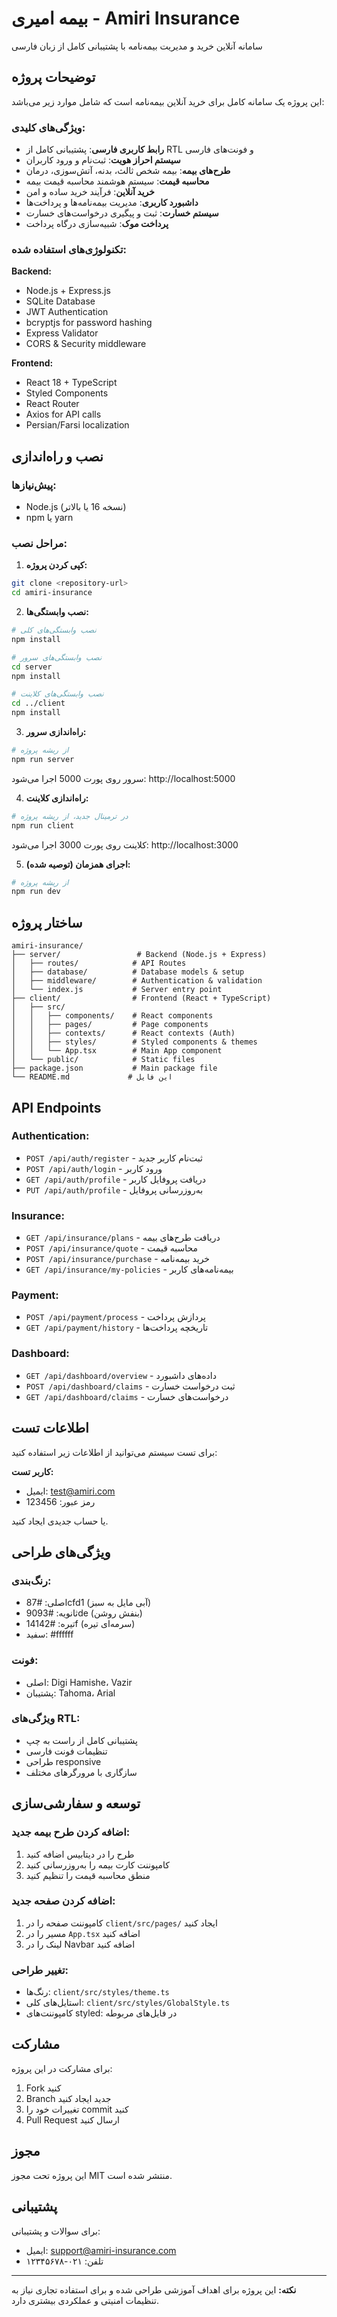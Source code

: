 # بیمه امیری - Amiri Insurance

سامانه آنلاین خرید و مدیریت بیمه‌نامه با پشتیبانی کامل از زبان فارسی

## توضیحات پروژه

این پروژه یک سامانه کامل برای خرید آنلاین بیمه‌نامه است که شامل موارد زیر می‌باشد:

### ویژگی‌های کلیدی:
- **رابط کاربری فارسی**: پشتیبانی کامل از RTL و فونت‌های فارسی
- **سیستم احراز هویت**: ثبت‌نام و ورود کاربران
- **طرح‌های بیمه**: بیمه شخص ثالث، بدنه، آتش‌سوزی، درمان
- **محاسبه قیمت**: سیستم هوشمند محاسبه قیمت بیمه
- **خرید آنلاین**: فرآیند خرید ساده و امن
- **داشبورد کاربری**: مدیریت بیمه‌نامه‌ها و پرداخت‌ها
- **سیستم خسارت**: ثبت و پیگیری درخواست‌های خسارت
- **پرداخت موک**: شبیه‌سازی درگاه پرداخت

### تکنولوژی‌های استفاده شده:

**Backend:**
- Node.js + Express.js
- SQLite Database
- JWT Authentication
- bcryptjs for password hashing
- Express Validator
- CORS & Security middleware

**Frontend:**
- React 18 + TypeScript
- Styled Components
- React Router
- Axios for API calls
- Persian/Farsi localization

## نصب و راه‌اندازی

### پیش‌نیازها:
- Node.js (نسخه 16 یا بالاتر)
- npm یا yarn

### مراحل نصب:

1. **کپی کردن پروژه:**
```bash
git clone <repository-url>
cd amiri-insurance
```

2. **نصب وابستگی‌ها:**
```bash
# نصب وابستگی‌های کلی
npm install

# نصب وابستگی‌های سرور
cd server
npm install

# نصب وابستگی‌های کلاینت
cd ../client
npm install
```

3. **راه‌اندازی سرور:**
```bash
# از ریشه پروژه
npm run server
```
سرور روی پورت 5000 اجرا می‌شود: http://localhost:5000

4. **راه‌اندازی کلاینت:**
```bash
# در ترمینال جدید، از ریشه پروژه
npm run client
```
کلاینت روی پورت 3000 اجرا می‌شود: http://localhost:3000

5. **اجرای همزمان (توصیه شده):**
```bash
# از ریشه پروژه
npm run dev
```

## ساختار پروژه

```
amiri-insurance/
├── server/                 # Backend (Node.js + Express)
│   ├── routes/            # API Routes
│   ├── database/          # Database models & setup
│   ├── middleware/        # Authentication & validation
│   └── index.js           # Server entry point
├── client/                # Frontend (React + TypeScript)
│   ├── src/
│   │   ├── components/    # React components
│   │   ├── pages/         # Page components
│   │   ├── contexts/      # React contexts (Auth)
│   │   ├── styles/        # Styled components & themes
│   │   └── App.tsx        # Main App component
│   └── public/            # Static files
├── package.json           # Main package file
└── README.md             # این فایل
```

## API Endpoints

### Authentication:
- `POST /api/auth/register` - ثبت‌نام کاربر جدید
- `POST /api/auth/login` - ورود کاربر
- `GET /api/auth/profile` - دریافت پروفایل کاربر
- `PUT /api/auth/profile` - به‌روزرسانی پروفایل

### Insurance:
- `GET /api/insurance/plans` - دریافت طرح‌های بیمه
- `POST /api/insurance/quote` - محاسبه قیمت
- `POST /api/insurance/purchase` - خرید بیمه‌نامه
- `GET /api/insurance/my-policies` - بیمه‌نامه‌های کاربر

### Payment:
- `POST /api/payment/process` - پردازش پرداخت
- `GET /api/payment/history` - تاریخچه پرداخت‌ها

### Dashboard:
- `GET /api/dashboard/overview` - داده‌های داشبورد
- `POST /api/dashboard/claims` - ثبت درخواست خسارت
- `GET /api/dashboard/claims` - درخواست‌های خسارت

## اطلاعات تست

برای تست سیستم می‌توانید از اطلاعات زیر استفاده کنید:

**کاربر تست:**
- ایمیل: test@amiri.com
- رمز عبور: 123456

یا حساب جدیدی ایجاد کنید.

## ویژگی‌های طراحی

### رنگ‌بندی:
- اصلی: #87cfd1 (آبی مایل به سبز)
- ثانویه: #9093de (بنفش روشن)
- تیره: #14142f (سرمه‌ای تیره)
- سفید: #ffffff

### فونت:
- اصلی: Digi Hamishe، Vazir
- پشتیبان: Tahoma، Arial

### ویژگی‌های RTL:
- پشتیبانی کامل از راست به چپ
- تنظیمات فونت فارسی
- طراحی responsive
- سازگاری با مرورگرهای مختلف

## توسعه و سفارشی‌سازی

### اضافه کردن طرح بیمه جدید:
1. طرح را در دیتابیس اضافه کنید
2. کامپوننت کارت بیمه را به‌روزرسانی کنید
3. منطق محاسبه قیمت را تنظیم کنید

### اضافه کردن صفحه جدید:
1. کامپوننت صفحه را در `client/src/pages/` ایجاد کنید
2. مسیر را در `App.tsx` اضافه کنید
3. لینک را در Navbar اضافه کنید

### تغییر طراحی:
- رنگ‌ها: `client/src/styles/theme.ts`
- استایل‌های کلی: `client/src/styles/GlobalStyle.ts`
- کامپوننت‌های styled: در فایل‌های مربوطه

## مشارکت

برای مشارکت در این پروژه:
1. Fork کنید
2. Branch جدید ایجاد کنید
3. تغییرات خود را commit کنید
4. Pull Request ارسال کنید

## مجوز

این پروژه تحت مجوز MIT منتشر شده است.

## پشتیبانی

برای سوالات و پشتیبانی:
- ایمیل: support@amiri-insurance.com
- تلفن: ۰۲۱-۱۲۳۴۵۶۷۸

---

**نکته:** این پروژه برای اهداف آموزشی طراحی شده و برای استفاده تجاری نیاز به تنظیمات امنیتی و عملکردی بیشتری دارد.